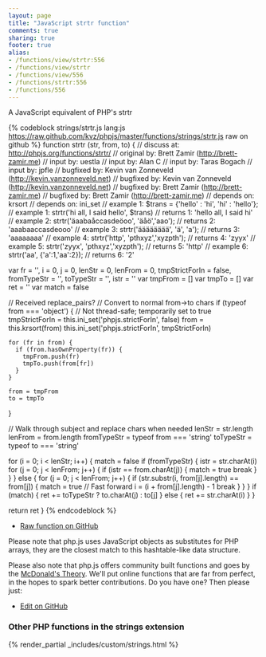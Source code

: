 ```yaml
---
layout: page
title: "JavaScript strtr function"
comments: true
sharing: true
footer: true
alias:
- /functions/view/strtr:556
- /functions/view/strtr
- /functions/view/556
- /functions/strtr:556
- /functions/556
---
```

<!-- Generated by Rakefile:build -->
A JavaScript equivalent of PHP's strtr

{% codeblock strings/strtr.js lang:js https://raw.github.com/kvz/phpjs/master/functions/strings/strtr.js raw on github %}
function strtr (str, from, to) {
  //  discuss at: http://phpjs.org/functions/strtr/
  // original by: Brett Zamir (http://brett-zamir.me)
  //    input by: uestla
  //    input by: Alan C
  //    input by: Taras Bogach
  //    input by: jpfle
  // bugfixed by: Kevin van Zonneveld (http://kevin.vanzonneveld.net)
  // bugfixed by: Kevin van Zonneveld (http://kevin.vanzonneveld.net)
  // bugfixed by: Brett Zamir (http://brett-zamir.me)
  // bugfixed by: Brett Zamir (http://brett-zamir.me)
  //  depends on: krsort
  //  depends on: ini_set
  //   example 1: $trans = {'hello' : 'hi', 'hi' : 'hello'};
  //   example 1: strtr('hi all, I said hello', $trans)
  //   returns 1: 'hello all, I said hi'
  //   example 2: strtr('äaabaåccasdeöoo', 'äåö','aao');
  //   returns 2: 'aaabaaccasdeooo'
  //   example 3: strtr('ääääääää', 'ä', 'a');
  //   returns 3: 'aaaaaaaa'
  //   example 4: strtr('http', 'pthxyz','xyzpth');
  //   returns 4: 'zyyx'
  //   example 5: strtr('zyyx', 'pthxyz','xyzpth');
  //   returns 5: 'http'
  //   example 6: strtr('aa', {'a':1,'aa':2});
  //   returns 6: '2'

  var fr = '',
    i = 0,
    j = 0,
    lenStr = 0,
    lenFrom = 0,
    tmpStrictForIn = false,
    fromTypeStr = '',
    toTypeStr = '',
    istr = ''
  var tmpFrom = []
  var tmpTo = []
  var ret = ''
  var match = false

  // Received replace_pairs?
  // Convert to normal from->to chars
  if (typeof from === 'object') {
    // Not thread-safe; temporarily set to true
    tmpStrictForIn = this.ini_set('phpjs.strictForIn', false)
    from = this.krsort(from)
    this.ini_set('phpjs.strictForIn', tmpStrictForIn)

    for (fr in from) {
      if (from.hasOwnProperty(fr)) {
        tmpFrom.push(fr)
        tmpTo.push(from[fr])
      }
    }

    from = tmpFrom
    to = tmpTo
  }

  // Walk through subject and replace chars when needed
  lenStr = str.length
  lenFrom = from.length
  fromTypeStr = typeof from === 'string'
  toTypeStr = typeof to === 'string'

  for (i = 0; i < lenStr; i++) {
    match = false
    if (fromTypeStr) {
      istr = str.charAt(i)
      for (j = 0; j < lenFrom; j++) {
        if (istr == from.charAt(j)) {
          match = true
          break
        }
      }
    } else {
      for (j = 0; j < lenFrom; j++) {
        if (str.substr(i, from[j].length) == from[j]) {
          match = true
          // Fast forward
          i = (i + from[j].length) - 1
          break
        }
      }
    }
    if (match) {
      ret += toTypeStr ? to.charAt(j) : to[j]
    } else {
      ret += str.charAt(i)
    }
  }

  return ret
}
{% endcodeblock %}

 - [Raw function on GitHub](https://github.com/kvz/phpjs/blob/master/functions/strings/strtr.js)

Please note that php.js uses JavaScript objects as substitutes for PHP arrays, they are 
the closest match to this hashtable-like data structure. 

Please also note that php.js offers community built functions and goes by the 
[McDonald's Theory](https://medium.com/what-i-learned-building/9216e1c9da7d). We'll put online 
functions that are far from perfect, in the hopes to spark better contributions. 
Do you have one? Then please just: 

 - [Edit on GitHub](https://github.com/kvz/phpjs/edit/master/functions/strings/strtr.js)


### Other PHP functions in the strings extension
{% render_partial _includes/custom/strings.html %}

